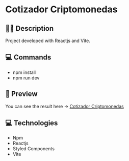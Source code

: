 # Cotizador Criptomonedas

## ✍🏻 Description

Project developed with Reactjs and Vite.

## :computer: Commands

- npm install
- npm run dev

## 🎨 Preview

You can see the result here → [Cotizador Criptomonedas]()

## :computer: Technologies

- Npm
- Reactjs
- Styled Components
- Vite
